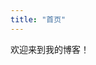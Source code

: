 ```yaml
---
title: "首页"
---
```


欢迎来到我的博客！

<style>
  /* 背景全站生效 */
  html, body {
    height: 100%;
  }
  body {
    background-image: url('/images/bg.jpg');
    background-size: cover;          /* 铺满屏幕 */
    background-position: center;     /* 居中 */
    background-attachment: fixed;    /* 视差感（可去掉） */
    background-repeat: no-repeat;
  }

  /* 可选：给内容加半透明白底，保证可读性 */
  .container, main, .pa4 {
    background: rgba(255,255,255,0.85);
    border-radius: 12px;
    padding: 1rem;
  }
</style>

